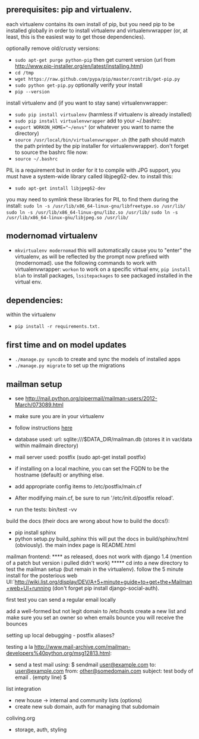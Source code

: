 ## prerequisites: pip and virtualenv. 

each virtualenv contains its own install of pip, but you need pip to be installed globally in order to install virtualenv and virtualenvwrapper (or, at least, this is the easiest way to get those dependencies). 

optionally remove old/crusty versions:
- `sudo apt-get purge python-pip`
then get current version (url from http://www.pip-installer.org/en/latest/installing.html)
- `cd /tmp`
- `wget https://raw.github.com/pypa/pip/master/contrib/get-pip.py`
- `sudo python get-pip.py`
optionally verify your install
- `pip --version`

install virtualenv and (if you want to stay sane) virtualenvwrapper:
- `sudo pip install virtualenv` (harmless if virtualenv is already installed)
- `sudo pip install virtualenvwrapper`
add to your ~/.bashrc:
- `export WORKON_HOME="~/envs"` (or whatever you want to name the directory)
- `source /usr/local/bin/virtualenvwrapper.sh` (the path should match the path printed by the pip installer for virtualenvwrapper). 
don't forget to source the bashrc file now:
- `source ~/.bashrc`

PIL is a requirement but in order for it to compile with JPG support, you must have a system-wide library called libjpeg62-dev. to install this:
- `sudo apt-get install libjpeg62-dev`

you may need to symlink these libraries for PIL to find them during the install:
`sudo ln -s /usr/lib/x86_64-linux-gnu/libfreetype.so /usr/lib/`
`sudo ln -s /usr/lib/x86_64-linux-gnu/libz.so /usr/lib/`
`sudo ln -s /usr/lib/x86_64-linux-gnu/libjpeg.so /usr/lib/`

## modernomad virtualenv
- `mkvirtualenv modernomad`
this will automatically cause you to "enter" the virtualenv, as will be
reflected by the prompt now prefixed with (modernomad). use the following
commands to work with virtualenvwrapper: `workon` to work on a specific virtual
env, `pip install blah` to install packages, `lssitepackages` to see packaged
installed in the virtual env. 

## dependencies:
within the virtualenv
- `pip install -r requirements.txt.` 

## first time and on model updates
- `./manage.py syncdb` to create and sync the models of installed apps
- `./manage.py migrate` to set up the migrations

## mailman setup
- see http://mail.python.org/pipermail/mailman-users/2012-March/073089.html
- make sure you are in your virtualenv
- follow instructions [here](http://packages.python.org/mailman/src/mailman/docs/START.html)
- database used: url: sqlite:///$DATA_DIR/mailman.db (stores it in var/data within mailmain directory)
- mail server used: postfix (sudo apt-get install postfix)
- if installing on a local machine, you can set the FQDN to be the hostname
  (default) or anything else. 
- add appropriate config items to /etc/postfix/main.cf
- After modifying main.cf, be sure to run '/etc/init.d/postfix reload'.

- run the tests: bin/test -vv

build the docs (their docs are wrong about how to build the docs!):
- pip install sphinx
- python setup.py build_sphinx
this will put the docs in build/sphinx/html (obviously). the main index page is README.html


mailman frontend:
**** as released, does not work with django 1.4 (mention of a patch but version i pulled didn't work) *****
cd into a new directory to test the mailman setup (but remain in the virtualenv).
follow the 5 minute install for the posterious web UI:`http://wiki.list.org/display/DEV/A+5+minute+guide+to+get+the+Mailman+web+UI+running
(don't forget pip install django-social-auth).  

first test you can send a regular email locally

add a well-formed but not legit domain to /etc/hosts
create a new list and make sure you set an owner so when emails bounce you will receive the bounces

setting up local debugging - postfix aliases? 

testing a la http://www.mail-archive.com/mailman-developers%40python.org/msg12813.html:
- send a test mail using:
$ sendmail user@example.com
to: user@example.com
from: other@somedomain.com
subject: test
body of email
.
(empty line)
$




list integration
- new house -> internal and community lists (options)
- create new sub domain, auth for managing that subdomain

coliving.org
- storage, auth, styling


